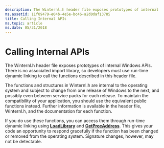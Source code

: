```yaml
---
description: The Winternl.h header file exposes prototypes of internal Windows APIs. There is no associated import library, so developers must use run-time dynamic linking to call the functions described in this header file.
ms.assetid: 11f09479-e04b-4e5e-bc46-a2d0daf13785
title: Calling Internal APIs
ms.topic: article
ms.date: 05/31/2018
---
```


# Calling Internal APIs

The Winternl.h header file exposes prototypes of internal Windows APIs. There is no associated import library, so developers must use run-time dynamic linking to call the functions described in this header file.

The functions and structures in Winternl.h are internal to the operating system and subject to change from one release of Windows to the next, and possibly even between service packs for each release. To maintain the compatibility of your application, you should use the equivalent public functions instead. Further information is available in the header file, Winternl.h, and the documentation for each function.

If you do use these functions, you can access them through run-time dynamic linking using [**LoadLibrary**](/windows/win32/api/libloaderapi/nf-libloaderapi-loadlibrarya) and [**GetProcAddress**](/windows/win32/api/libloaderapi/nf-libloaderapi-getprocaddress). This gives your code an opportunity to respond gracefully if the function has been changed or removed from the operating system. Signature changes, however, may not be detectable.

 

 
